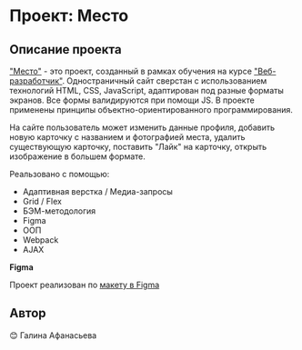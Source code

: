 # Проект: Место

## Описание проекта

["Место"](https://galinaafanaseva.github.io/mesto/index.html) - это проект, созданный в рамках обучения на курсе ["Веб-разработчик"](https://practicum.yandex.ru/web/).
Одностраничный сайт сверстан с использованием технологий HTML, CSS, JavaScript, адаптирован под разные форматы экранов. Все формы валидируются при помощи JS. В проекте применены принципы объектно-ориентированного программирования.

На сайте пользователь может изменить данные профиля, добавить новую карточку с названием и фотографией места, удалить существующую карточку, поставить "Лайк" на карточку, открыть изображение в большем формате.

Реальзовано с помощью:
- Адаптивная верстка / Медиа-запросы
- Grid / Flex
- БЭМ-методология
- Figma
- ООП
- Webpack
- AJAX

**Figma**

Проект реализован по [макету в Figma](https://www.figma.com/file/2cn9N9jSkmxD84oJik7xL7/JavaScript.-Sprint-4?node-id=0%3A1)

## Автор

:blush: Галина Афанасьева
